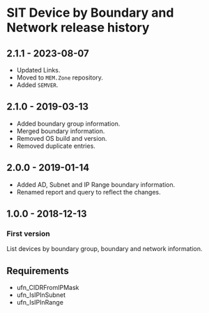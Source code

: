 # SIT Device by Boundary and Network release history

## 2.1.1 - 2023-08-07

* Updated Links.
* Moved to `MEM.Zone` repository.
* Added `SEMVER`.

## 2.1.0 - 2019-03-13

* Added boundary group information.
* Merged boundary information.
* Removed OS build and version.
* Removed duplicate entries.

## 2.0.0 - 2019-01-14

* Added AD, Subnet and IP Range boundary information.
* Renamed report and query to reflect the changes.

## 1.0.0 - 2018-12-13

### First version

List devices by boundary group, boundary and network information.

## Requirements

* ufn_CIDRFromIPMask
* ufn_IsIPInSubnet
* ufn_IsIPInRange
